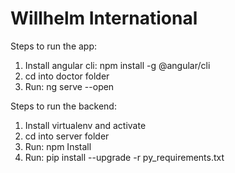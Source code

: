 # Willhelm International

Steps to run the app:
  1. Install angular cli: npm install -g @angular/cli
  2. cd into doctor folder
  3. Run: ng serve --open

Steps to run the backend:
  1. Install virtualenv and activate
  1. cd into server folder
  2. Run: npm Install
  4. Run: pip install --upgrade -r py_requirements.txt
